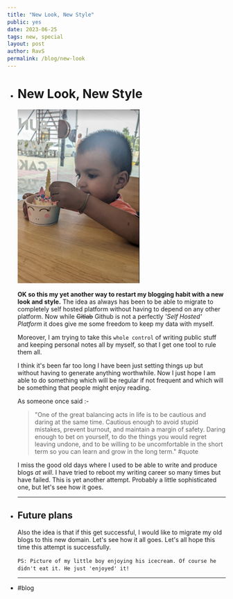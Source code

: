 ```yaml
---
title: "New Look, New Style"
public: yes
date: 2023-06-25
tags: new, special
layout: post
author: RavS
permalink: /blog/new-look
---
```


- # New Look, New Style
  
  ![My Boy](../assets/image_1687647979559_0_1687723370955_0.png)
  
  **OK so this my yet another way to restart my blogging habit with a new look and style.** The idea as always has been to be able to migrate to completely self hosted platform without having to depend on any other platform. Now while ~~Gitlab~~ Github is not a perfectly _'Self Hosted' Platform_ it does give me some freedom to keep my data with myself.
  
  Moreover, I am trying to take this `whole control` of writing public stuff and keeping personal notes all by myself, so that I get one tool to rule them all.
  
  I think it's been far too long I have been just setting things up but without having to generate anything worthwhile. Now I just hope I am able to do something which will be regular if not frequent and which will be something that people might enjoy reading.
  
  As someone once said :-
  
  > "One of the great balancing acts in life is to be cautious and daring at the same time.
  > Cautious enough to avoid stupid mistakes, prevent burnout, and maintain a margin of safety.
  > Daring enough to bet on yourself, to do the things you would regret leaving undone, and to be willing to be uncomfortable in the short term so you can learn and grow in the long term." #quote
  
  I miss the good old days where I used to be able to write and produce blogs _at will_. I have tried to reboot my writing career so many times but have failed. This is yet another attempt. Probably a little sophisticated one, but let's see how it goes.
  
  ---
- ## Future plans
  
  Also the idea is that if this get successful, I would like to migrate my old blogs to this new domain. Let's see how it all goes. Let's all hope this time this attempt is successfully.
  
  `PS: Picture of my little boy enjoying his icecream. Of course he didn't eat it. He just 'enjoyed' it!`
  
  ---
- #blog
